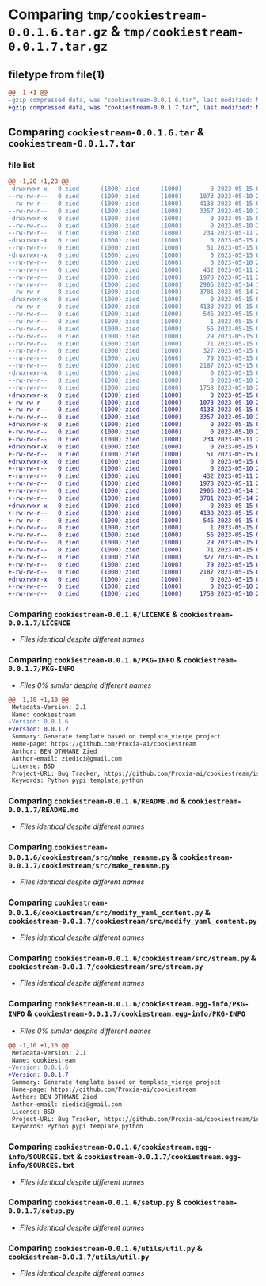 # Comparing `tmp/cookiestream-0.0.1.6.tar.gz` & `tmp/cookiestream-0.0.1.7.tar.gz`

## filetype from file(1)

```diff
@@ -1 +1 @@
-gzip compressed data, was "cookiestream-0.0.1.6.tar", last modified: Mon May 15 00:32:45 2023, max compression
+gzip compressed data, was "cookiestream-0.0.1.7.tar", last modified: Mon May 15 00:36:31 2023, max compression
```

## Comparing `cookiestream-0.0.1.6.tar` & `cookiestream-0.0.1.7.tar`

### file list

```diff
@@ -1,28 +1,28 @@
-drwxrwxr-x   0 zied      (1000) zied      (1000)        0 2023-05-15 00:32:45.248209 cookiestream-0.0.1.6/
--rw-rw-r--   0 zied      (1000) zied      (1000)     1073 2023-05-10 23:11:22.000000 cookiestream-0.0.1.6/LICENCE
--rw-rw-r--   0 zied      (1000) zied      (1000)     4138 2023-05-15 00:32:45.248209 cookiestream-0.0.1.6/PKG-INFO
--rw-rw-r--   0 zied      (1000) zied      (1000)     3357 2023-05-10 23:11:22.000000 cookiestream-0.0.1.6/README.md
-drwxrwxr-x   0 zied      (1000) zied      (1000)        0 2023-05-15 00:32:45.248209 cookiestream-0.0.1.6/configs/
--rw-rw-r--   0 zied      (1000) zied      (1000)        0 2023-05-10 23:11:22.000000 cookiestream-0.0.1.6/configs/__init__.py
--rw-rw-r--   0 zied      (1000) zied      (1000)      234 2023-05-11 21:21:05.000000 cookiestream-0.0.1.6/configs/base_config.py
-drwxrwxr-x   0 zied      (1000) zied      (1000)        0 2023-05-15 00:32:45.248209 cookiestream-0.0.1.6/cookiestream/
--rw-rw-r--   0 zied      (1000) zied      (1000)       51 2023-05-15 00:06:49.000000 cookiestream-0.0.1.6/cookiestream/__init__.py
-drwxrwxr-x   0 zied      (1000) zied      (1000)        0 2023-05-15 00:32:45.248209 cookiestream-0.0.1.6/cookiestream/src/
--rw-rw-r--   0 zied      (1000) zied      (1000)        0 2023-05-10 23:11:22.000000 cookiestream-0.0.1.6/cookiestream/src/__init__.py
--rw-rw-r--   0 zied      (1000) zied      (1000)      432 2023-05-11 22:08:24.000000 cookiestream-0.0.1.6/cookiestream/src/clone_template.py
--rw-rw-r--   0 zied      (1000) zied      (1000)     1978 2023-05-11 22:46:42.000000 cookiestream-0.0.1.6/cookiestream/src/make_rename.py
--rw-rw-r--   0 zied      (1000) zied      (1000)     2906 2023-05-14 17:49:27.000000 cookiestream-0.0.1.6/cookiestream/src/modify_yaml_content.py
--rw-rw-r--   0 zied      (1000) zied      (1000)     3781 2023-05-14 20:22:06.000000 cookiestream-0.0.1.6/cookiestream/src/stream.py
-drwxrwxr-x   0 zied      (1000) zied      (1000)        0 2023-05-15 00:32:45.248209 cookiestream-0.0.1.6/cookiestream.egg-info/
--rw-rw-r--   0 zied      (1000) zied      (1000)     4138 2023-05-15 00:32:45.000000 cookiestream-0.0.1.6/cookiestream.egg-info/PKG-INFO
--rw-rw-r--   0 zied      (1000) zied      (1000)      546 2023-05-15 00:32:45.000000 cookiestream-0.0.1.6/cookiestream.egg-info/SOURCES.txt
--rw-rw-r--   0 zied      (1000) zied      (1000)        1 2023-05-15 00:32:45.000000 cookiestream-0.0.1.6/cookiestream.egg-info/dependency_links.txt
--rw-rw-r--   0 zied      (1000) zied      (1000)       56 2023-05-15 00:32:45.000000 cookiestream-0.0.1.6/cookiestream.egg-info/entry_points.txt
--rw-rw-r--   0 zied      (1000) zied      (1000)       29 2023-05-15 00:32:45.000000 cookiestream-0.0.1.6/cookiestream.egg-info/requires.txt
--rw-rw-r--   0 zied      (1000) zied      (1000)       71 2023-05-15 00:32:45.000000 cookiestream-0.0.1.6/cookiestream.egg-info/top_level.txt
--rw-rw-r--   0 zied      (1000) zied      (1000)      327 2023-05-15 00:28:23.000000 cookiestream-0.0.1.6/main_cookiestream.py
--rw-rw-r--   0 zied      (1000) zied      (1000)       79 2023-05-15 00:32:45.252209 cookiestream-0.0.1.6/setup.cfg
--rw-rw-r--   0 zied      (1000) zied      (1000)     2187 2023-05-15 00:32:33.000000 cookiestream-0.0.1.6/setup.py
-drwxrwxr-x   0 zied      (1000) zied      (1000)        0 2023-05-15 00:32:45.248209 cookiestream-0.0.1.6/utils/
--rw-rw-r--   0 zied      (1000) zied      (1000)        0 2023-05-10 23:11:22.000000 cookiestream-0.0.1.6/utils/__init__.py
--rw-rw-r--   0 zied      (1000) zied      (1000)     1758 2023-05-10 23:11:22.000000 cookiestream-0.0.1.6/utils/util.py
+drwxrwxr-x   0 zied      (1000) zied      (1000)        0 2023-05-15 00:36:31.103502 cookiestream-0.0.1.7/
+-rw-rw-r--   0 zied      (1000) zied      (1000)     1073 2023-05-10 23:11:22.000000 cookiestream-0.0.1.7/LICENCE
+-rw-rw-r--   0 zied      (1000) zied      (1000)     4138 2023-05-15 00:36:31.103502 cookiestream-0.0.1.7/PKG-INFO
+-rw-rw-r--   0 zied      (1000) zied      (1000)     3357 2023-05-10 23:11:22.000000 cookiestream-0.0.1.7/README.md
+drwxrwxr-x   0 zied      (1000) zied      (1000)        0 2023-05-15 00:36:31.099502 cookiestream-0.0.1.7/configs/
+-rw-rw-r--   0 zied      (1000) zied      (1000)        0 2023-05-10 23:11:22.000000 cookiestream-0.0.1.7/configs/__init__.py
+-rw-rw-r--   0 zied      (1000) zied      (1000)      234 2023-05-11 21:21:05.000000 cookiestream-0.0.1.7/configs/base_config.py
+drwxrwxr-x   0 zied      (1000) zied      (1000)        0 2023-05-15 00:36:31.099502 cookiestream-0.0.1.7/cookiestream/
+-rw-rw-r--   0 zied      (1000) zied      (1000)       51 2023-05-15 00:06:49.000000 cookiestream-0.0.1.7/cookiestream/__init__.py
+drwxrwxr-x   0 zied      (1000) zied      (1000)        0 2023-05-15 00:36:31.103502 cookiestream-0.0.1.7/cookiestream/src/
+-rw-rw-r--   0 zied      (1000) zied      (1000)        0 2023-05-10 23:11:22.000000 cookiestream-0.0.1.7/cookiestream/src/__init__.py
+-rw-rw-r--   0 zied      (1000) zied      (1000)      432 2023-05-11 22:08:24.000000 cookiestream-0.0.1.7/cookiestream/src/clone_template.py
+-rw-rw-r--   0 zied      (1000) zied      (1000)     1978 2023-05-11 22:46:42.000000 cookiestream-0.0.1.7/cookiestream/src/make_rename.py
+-rw-rw-r--   0 zied      (1000) zied      (1000)     2906 2023-05-14 17:49:27.000000 cookiestream-0.0.1.7/cookiestream/src/modify_yaml_content.py
+-rw-rw-r--   0 zied      (1000) zied      (1000)     3781 2023-05-14 20:22:06.000000 cookiestream-0.0.1.7/cookiestream/src/stream.py
+drwxrwxr-x   0 zied      (1000) zied      (1000)        0 2023-05-15 00:36:31.103502 cookiestream-0.0.1.7/cookiestream.egg-info/
+-rw-rw-r--   0 zied      (1000) zied      (1000)     4138 2023-05-15 00:36:30.000000 cookiestream-0.0.1.7/cookiestream.egg-info/PKG-INFO
+-rw-rw-r--   0 zied      (1000) zied      (1000)      546 2023-05-15 00:36:31.000000 cookiestream-0.0.1.7/cookiestream.egg-info/SOURCES.txt
+-rw-rw-r--   0 zied      (1000) zied      (1000)        1 2023-05-15 00:36:30.000000 cookiestream-0.0.1.7/cookiestream.egg-info/dependency_links.txt
+-rw-rw-r--   0 zied      (1000) zied      (1000)       56 2023-05-15 00:36:30.000000 cookiestream-0.0.1.7/cookiestream.egg-info/entry_points.txt
+-rw-rw-r--   0 zied      (1000) zied      (1000)       29 2023-05-15 00:36:30.000000 cookiestream-0.0.1.7/cookiestream.egg-info/requires.txt
+-rw-rw-r--   0 zied      (1000) zied      (1000)       71 2023-05-15 00:36:30.000000 cookiestream-0.0.1.7/cookiestream.egg-info/top_level.txt
+-rw-rw-r--   0 zied      (1000) zied      (1000)      327 2023-05-15 00:35:38.000000 cookiestream-0.0.1.7/main_cookiestream.py
+-rw-rw-r--   0 zied      (1000) zied      (1000)       79 2023-05-15 00:36:31.103502 cookiestream-0.0.1.7/setup.cfg
+-rw-rw-r--   0 zied      (1000) zied      (1000)     2187 2023-05-15 00:32:33.000000 cookiestream-0.0.1.7/setup.py
+drwxrwxr-x   0 zied      (1000) zied      (1000)        0 2023-05-15 00:36:31.099502 cookiestream-0.0.1.7/utils/
+-rw-rw-r--   0 zied      (1000) zied      (1000)        0 2023-05-10 23:11:22.000000 cookiestream-0.0.1.7/utils/__init__.py
+-rw-rw-r--   0 zied      (1000) zied      (1000)     1758 2023-05-10 23:11:22.000000 cookiestream-0.0.1.7/utils/util.py
```

### Comparing `cookiestream-0.0.1.6/LICENCE` & `cookiestream-0.0.1.7/LICENCE`

 * *Files identical despite different names*

### Comparing `cookiestream-0.0.1.6/PKG-INFO` & `cookiestream-0.0.1.7/PKG-INFO`

 * *Files 0% similar despite different names*

```diff
@@ -1,10 +1,10 @@
 Metadata-Version: 2.1
 Name: cookiestream
-Version: 0.0.1.6
+Version: 0.0.1.7
 Summary: Generate template based on template_vierge project
 Home-page: https://github.com/Proxia-ai/cookiestream
 Author: BEN OTHMANE Zied
 Author-email: ziedici@gmail.com
 License: BSD
 Project-URL: Bug Tracker, https://github.com/Proxia-ai/cookiestream/issues
 Keywords: Python pypi template,python
```

### Comparing `cookiestream-0.0.1.6/README.md` & `cookiestream-0.0.1.7/README.md`

 * *Files identical despite different names*

### Comparing `cookiestream-0.0.1.6/cookiestream/src/make_rename.py` & `cookiestream-0.0.1.7/cookiestream/src/make_rename.py`

 * *Files identical despite different names*

### Comparing `cookiestream-0.0.1.6/cookiestream/src/modify_yaml_content.py` & `cookiestream-0.0.1.7/cookiestream/src/modify_yaml_content.py`

 * *Files identical despite different names*

### Comparing `cookiestream-0.0.1.6/cookiestream/src/stream.py` & `cookiestream-0.0.1.7/cookiestream/src/stream.py`

 * *Files identical despite different names*

### Comparing `cookiestream-0.0.1.6/cookiestream.egg-info/PKG-INFO` & `cookiestream-0.0.1.7/cookiestream.egg-info/PKG-INFO`

 * *Files 0% similar despite different names*

```diff
@@ -1,10 +1,10 @@
 Metadata-Version: 2.1
 Name: cookiestream
-Version: 0.0.1.6
+Version: 0.0.1.7
 Summary: Generate template based on template_vierge project
 Home-page: https://github.com/Proxia-ai/cookiestream
 Author: BEN OTHMANE Zied
 Author-email: ziedici@gmail.com
 License: BSD
 Project-URL: Bug Tracker, https://github.com/Proxia-ai/cookiestream/issues
 Keywords: Python pypi template,python
```

### Comparing `cookiestream-0.0.1.6/cookiestream.egg-info/SOURCES.txt` & `cookiestream-0.0.1.7/cookiestream.egg-info/SOURCES.txt`

 * *Files identical despite different names*

### Comparing `cookiestream-0.0.1.6/setup.py` & `cookiestream-0.0.1.7/setup.py`

 * *Files identical despite different names*

### Comparing `cookiestream-0.0.1.6/utils/util.py` & `cookiestream-0.0.1.7/utils/util.py`

 * *Files identical despite different names*

